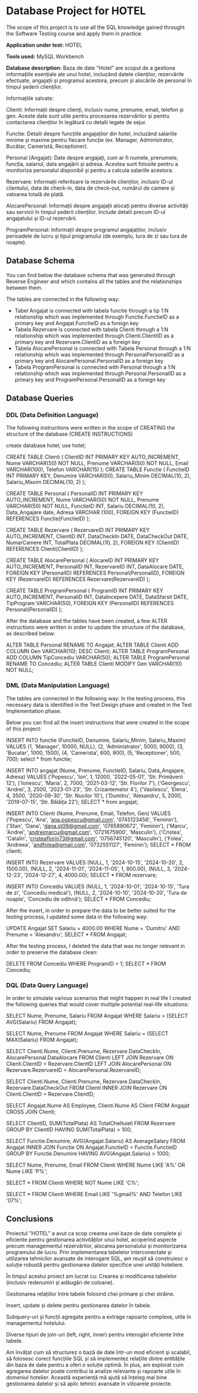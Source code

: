 
# Database Project for HOTEL

The scope of this project is to use all the SQL knowledge gained throught the Software Testing course and apply them in practice.

**Application under test:** HOTEL

**Tools used:** MySQL Workbench

**Database description:** Baza de date "Hotel" are scopul de a gestiona informațiile esențiale ale unui hotel, incluzând datele clienților, rezervările efectuate, angajații și programul acestora, precum și alocările de personal în timpul șederii clienților.

Informațiile salvate:

Clienti: Informații despre clienți, inclusiv nume, prenume, email, telefon și gen. Aceste date sunt utile pentru procesarea rezervărilor și pentru contactarea clienților în legătură cu detalii legate de sejur.

Functie: Detalii despre funcțiile angajaților din hotel, incluzând salariile minime și maxime pentru fiecare funcție (ex. Manager, Administrator, Bucătar, Cameristă, Receptioner). 

Personal (Angajat): Date despre angajați, cum ar fi numele, prenumele, funcția, salariul, data angajării și adresa. Acestea sunt folosite pentru a monitoriza personalul disponibil și pentru a calcula salariile acestora.

Rezervare: Informații referitoare la rezervările clienților, inclusiv ID-ul clientului, data de check-in, data de check-out, numărul de camere și valoarea totală de plată. 

AlocarePersonal: Informații despre angajații alocați pentru diverse activități sau servicii în timpul șederii clienților. Include detalii precum ID-ul angajatului și ID-ul rezervării. 

ProgramPersonal: Informații despre programul angajaților, inclusiv perioadele de lucru și tipul programului (de exemplu, tura de zi sau tura de noapte).

## Database Schema 

You can find below the database schema that was generated through Reverse Engineer and which contains all the tables and the relationships between them.

The tables are connected in the following way:
- Tabel Angajat is connected with tabela functie through a tip 1:N relationship which was implemented through Functie.FunctieID as a primary key and Angajat.FunctieID as a foreign key
- Tabela Rezervare is connected with tabela Clienti through a 1:N relationship which was implemented through Clienti.ClientiID as a primary key and Rezervare.ClientiD as a foreign key
- Tabela AlocarePersonal is connected with Tabela Personal through a 1:N relationship which was implemented through PersonalPersonalID as a primary key and AlocarePersonal.PersonalID as a foreign key
- Tabela ProgramPersonal is connected with Personal through a 1:N relationship which was implemented through Personal.PersonalID as a primary key and ProgramPersonal.PersonalID as a foreign key

## Database Queries

### DDL (Data Definition Language)

The following instructions were written in the scope of CREATING the structure of the database (CREATE INSTRUCTIONS)

create database hotel;
use hotel;

CREATE TABLE Clienti (
    ClientID INT PRIMARY KEY AUTO_INCREMENT,
    Nume VARCHAR(50) NOT NULL,
    Prenume VARCHAR(50) NOT NULL,
    Email VARCHAR(100),
    Telefon VARCHAR(15)
);
CREATE TABLE Functie (
    FunctieID INT PRIMARY KEY,
    Denumire VARCHAR(50),
    Salariu_Minim DECIMAL(10, 2),
    Salariu_Maxim DECIMAL(10, 2)
);

CREATE TABLE Personal (
    PersonalID INT PRIMARY KEY AUTO_INCREMENT,
    Nume VARCHAR(50) NOT NULL,
    Prenume VARCHAR(50) NOT NULL,
    FunctieID INT,
    Salariu DECIMAL(10, 2),
    Data_Angajare date,
    Adresa VARCHAR (100),
    FOREIGN KEY (FunctieID) REFERENCES Functie(FunctieID)
);

CREATE TABLE Rezervare (
    RezervareID INT PRIMARY KEY AUTO_INCREMENT,
    ClientID INT,
    DataCheckIn DATE,
    DataCheckOut DATE,
    NumarCamere INT,
    TotalPlata DECIMAL(10, 2),
    FOREIGN KEY (ClientID) REFERENCES Clienti(ClientID)
); 

CREATE TABLE AlocarePersonal (
    AlocareID INT PRIMARY KEY AUTO_INCREMENT,
    PersonalID INT,
    RezervareID INT,
    DataAlocare DATE,
    FOREIGN KEY (PersonalID) REFERENCES Personal(PersonalID),
    FOREIGN KEY (RezervareID) REFERENCES Rezervare(RezervareID)
);

CREATE TABLE ProgramPersonal (
    ProgramID INT PRIMARY KEY AUTO_INCREMENT,
    PersonalID INT,
    DataIncepere DATE,
    DataSfarsit DATE,
    TipProgram VARCHAR(50),
    FOREIGN KEY (PersonalID) REFERENCES Personal(PersonalID)
);

After the database and the tables have been created, a few ALTER instructions were written in order to update the structure of the database, as described below:

ALTER TABLE Personal RENAME TO Angajat;
ALTER TABLE Clienti ADD COLUMN Gen VARCHAR(10);
DESC Clienti;
ALTER TABLE ProgramPersonal ADD COLUMN TipConcediu VARCHAR(50);
ALTER TABLE ProgramPersonal RENAME TO Concediu;
ALTER TABLE Clienti MODIFY Gen VARCHAR(10) NOT NULL;


### DML (Data Manipulation Language)
The tables are connected in the following way:
In the testing process, this necessary data is identified in the Test Design phase and created in the Test Implementation phase. 

Below you can find all the insert instructions that were created in the scope of this project:

INSERT INTO functie (FunctieID, Denumire, Salariu_Minim, Salariu_Maxim) 
VALUES 
(1, 'Manager', 10000, NULL),
(2, 'Administrator', 5000, 9000),
(3, 'Bucatar', 1000, 1500),
(4, 'Camerista', 600, 900),
(5, 'Receptioner', 500, 700);
select * from functie;

INSERT INTO angajat (Nume, Prenume, FunctieID, Salariu, Data_Angajare, Adresa)
VALUES
('Popescu', 'Ion', 1, 12000, '2022-05-01', 'Str. Primăverii 12'),
('Ionescu', 'Maria', 2, 7000, '2021-03-12', 'Str. Florilor 7'),
('Georgescu', 'Andrei', 3, 2500, '2023-01-23', 'Str. Crizantemelor 4'),
('Vasilescu', 'Elena', 4, 3500, '2020-09-30', 'Str. Nucilor 10'),
('Dumitru', 'Alexandru', 5, 2000, '2019-07-15', 'Str. Bălăița 22');
SELECT * from angajat;

INSERT INTO Clienti (Nume, Prenume, Email, Telefon, Gen)
VALUES 
('Popescu', 'Ana', 'ana.popescu@gmail.com', '0745123456', 'Feminin'),
('Stan', 'Dana', 'dana.st09@gmail.com', '0765890672', 'Feminin'),
('Marcu', 'Andrei', 'andreimarcu@gmail.com', '0721675900', 'Masculin'),
('Cristea', 'Catalin', 'cristeaflorin73@gmail.com', '0756745120', 'Masculin'),
('Folea', 'Andreea', 'andfolea@gmail.com', '0732551127', 'Feminin');
SELECT * FROM clienti;

INSERT INTO Rezervare
VALUES 
    (NULL, 1, '2024-10-15', '2024-10-20', 2, 1500.00),
    (NULL, 2, '2024-11-01', '2024-11-05', 1, 800.00),
    (NULL, 3, '2024-12-23', '2024-12-27', 4, 4000.00);
    SELECT * FROM rezervare;

INSERT INTO Concediu
VALUES 
    (NULL, 1, '2024-10-01', '2024-10-15', 'Tura de zi', 'Concediu medical'),
    (NULL, 2, '2024-10-10', '2024-10-20', 'Tura de noapte', 'Concediu de odihnă');
    SELECT * FROM Concediu;

After the insert, in order to prepare the data to be better suited for the testing process, I updated some data in the following way:

 UPDATE Angajat
SET Salariu = 4000.00
WHERE Nume = 'Dumitru' AND Prenume = 'Alexandru';
SELECT * FROM Angajat;

After the testing process, I deleted the data that was no longer relevant in order to preserve the database clean: 

DELETE FROM Concediu
WHERE ProgramID = 1;
SELECT * FROM Concediu;


### DQL (Data Query Language)


In order to simulate various scenarios that might happen in real life I created the following queries that would cover multiple potential real-life situations:

SELECT Nume, Prenume, Salariu 
FROM Angajat
WHERE Salariu > (SELECT AVG(Salariu) FROM Angajat);

SELECT Nume, Prenume
FROM Angajat
WHERE Salariu = (SELECT MAX(Salariu) FROM Angajat);

SELECT Clienti.Nume, Clienti.Prenume, Rezervare.DataCheckIn, AlocarePersonal.DataAlocare
FROM Clienti
LEFT JOIN Rezervare ON Clienti.ClientID = Rezervare.ClientID
LEFT JOIN AlocarePersonal ON Rezervare.RezervareID = AlocarePersonal.RezervareID;

SELECT Clienti.Nume, Clienti.Prenume, Rezervare.DataCheckIn, Rezervare.DataCheckOut
FROM Clienti
INNER JOIN Rezervare ON Clienti.ClientID = Rezervare.ClientID;

SELECT Angajat.Nume AS Employee, Clienti.Nume AS Client
FROM Angajat
CROSS JOIN Clienti;

SELECT ClientID, SUM(TotalPlata) AS TotalCheltuieli
FROM Rezervare
GROUP BY ClientID
HAVING SUM(TotalPlata) > 100;

SELECT Functie.Denumire, AVG(Angajat.Salariu) AS AverageSalary
FROM Angajat
INNER JOIN Functie ON Angajat.FunctieID = Functie.FunctieID
GROUP BY Functie.Denumire
HAVING AVG(Angajat.Salariu) > 1000;

SELECT Nume, Prenume, Email
FROM Clienti
WHERE Nume LIKE 'A%' OR Nume LIKE 'P%';

SELECT * FROM Clienti
WHERE NOT Nume LIKE 'C%';

SELECT * FROM Clienti
WHERE Email LIKE '%gmail%' AND Telefon LIKE '07%';

## Conclusions
Proiectul ”HOTEL” a avut ca scop crearea unei baze de date complete și eficiente pentru gestionarea activităților unui hotel, acoperind aspecte precum managementul rezervărilor, alocarea personalului și monitorizarea programului de lucru. Prin implementarea tabelelor interconectate și utilizarea tehnicilor avansate de interogare SQL, am reușit să construiesc o soluție robustă pentru gestionarea datelor specifice unei unități hoteliere.

În timpul acestui proiect am lucrat cu:
Crearea și modificarea tabelelor (inclusiv redenumiri și adăugări de coloane).

Gestionarea relațiilor între tabele folosind chei primare și chei străine.

Insert, update și delete pentru gestionarea datelor în tabele.

Subquery-uri și funcții agregate pentru a extrage rapoarte complexe, utile în managementul hotelului.

Diverse tipuri de join-uri (left, right, inner) pentru interogări eficiente între tabele.

Am învățat cum să structurez o bază de date într-un mod eficient și scalabil, să folosesc corect funcțiile SQL și să implementez relațiile dintre entitățile din baza de date pentru a oferi o soluție optimă. În plus, am explorat cum agregarea datelor poate contribui la analize relevante și rapoarte utile în domeniul hotelier. Această experiență mă ajută să înțeleg mai bine gestionarea datelor și să aplic tehnici avansate în viitoarele proiecte.


